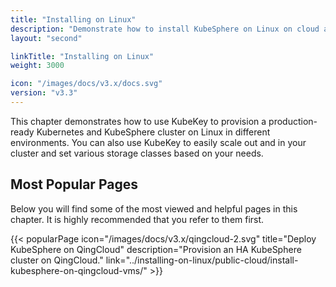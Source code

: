```yaml
---
title: "Installing on Linux"
description: "Demonstrate how to install KubeSphere on Linux on cloud and in on-premises environments."
layout: "second"

linkTitle: "Installing on Linux"
weight: 3000

icon: "/images/docs/v3.x/docs.svg"
version: "v3.3"
---
```


This chapter demonstrates how to use KubeKey to provision a production-ready Kubernetes and KubeSphere cluster on Linux in different environments. You can also use KubeKey to easily scale out and in your cluster and set various storage classes based on your needs.
## Most Popular Pages

Below you will find some of the most viewed and helpful pages in this chapter. It is highly recommended that you refer to them first.

{{< popularPage icon="/images/docs/v3.x/qingcloud-2.svg" title="Deploy KubeSphere on QingCloud" description="Provision an HA KubeSphere cluster on QingCloud." link="../installing-on-linux/public-cloud/install-kubesphere-on-qingcloud-vms/" >}}
